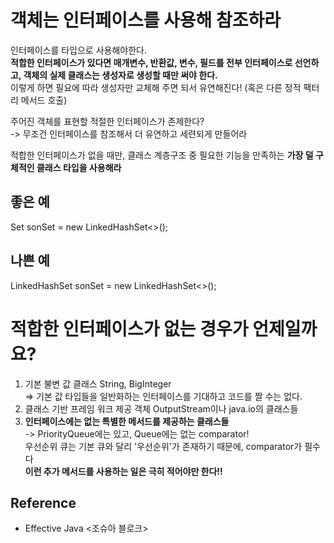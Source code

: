 # 객체는 인터페이스를 사용해 참조하라
인터페이스를 타입으로 사용해야한다. <br>
**적합한 인터페이스가 있다면 매개변수, 반환값, 변수, 필드를 전부 인터페이스로 선언하고, 객체의 실제 클래스는 생성자로 생성할 때만 써야 한다.** <br>
이렇게 하면 필요에 따라 생성자만 교체해 주면 되서 유연해진다! (혹은 다른 정적 팩터리 메서드 호출)  <br>


주어진 객체를 표현할 적절한 인터페이스가 존제한다? <br> -> 무조건 인터페이스를 참조해서 더 유연하고 세련되게 만들어라 <br>

적합한 인터페이스가 없을 때만, 클래스 계층구조 중 필요한 기능을 만족하는 **가장 덜 구체적인 클래스 타입을 사용해라**

## 좋은 예
Set<Son> sonSet = new LinkedHashSet<>();

## 나쁜 예
LinkedHashSet<Son> sonSet = new LinkedHashSet<>(); <br>


# 적합한 인터페이스가 없는 경우가 언제일까요?
1. 기본 불변 값 클래스  String, BigInteger <br> => 기본 값 타입들을 일반화하는 인터페이스를 기대하고 코드를 짤 수는 없다.
2. 클래스 기반 프레임 워크 제공 객체 OutputStream이나 java.io의 클래스들
3. **인터페이스에는 없는 특별한 메서드를 제공하는 클래스들** <br> -> PriorityQueue에는 있고, Queue에는 없는 comparator! <br> 우선순위 큐는 기본 큐와 달리 '우선순위'가 존재하기 때문에, comparator가 필수다 <Br> **이런 추가 메서드를 사용하는 일은 극히 적어야만 한다!!**
  
  ## Reference
- Effective Java <조슈아 블로크>
